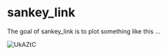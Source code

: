 
# sankey_link

<!-- badges: start -->
<!-- badges: end -->

The goal of sankey_link is to plot something like this ...

![UkAZtC](https://cdn.jsdelivr.net/gh/xiayh17/Figs@main/uPic/UkAZtC.png)
